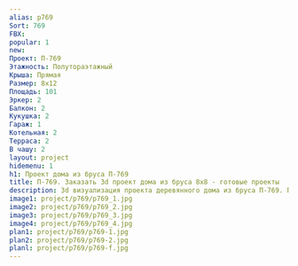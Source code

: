 ```yaml
---
alias: p769
Sort: 769
FBX: 
popular: 1
new: 
Проект: П-769
Этажность: Полутораэтажный
Крыша: Прямая
Размер: 8х12
Площадь: 101
Эркер: 2
Балкон: 2
Кукушка: 2
Гараж: 1
Котельная: 2
Терраса: 2
В чашу: 2
layout: project
hidemenu: 1
h1: Проект дома из бруса П-769
title: П-769. Заказать 3d проект дома из бруса 8х8 - готовые проекты
description: 3d визуализация проекта деревянного дома из бруса П-769. Площадь 101 м2, размер 8х8. Вы можете внести любые изменения в проект.
image1: project/p769/p769_1.jpg
image2: project/p769/p769_2.jpg
image3: project/p769/p769_3.jpg
image4: project/p769/p769_4.jpg
plan1: project/p769/p769-1.jpg
plan2: project/p769/p769-2.jpg
planl: project/p769/p769-f.jpg
---
```

